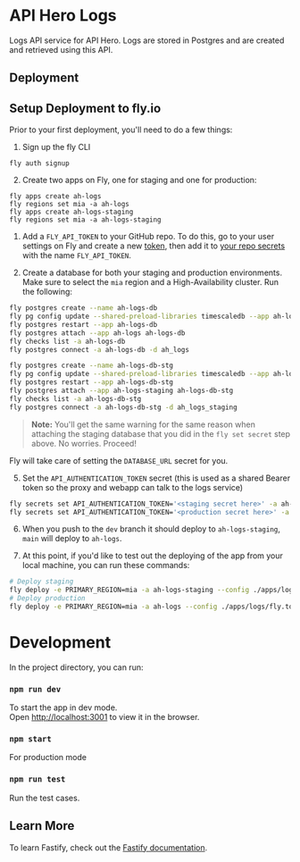 # API Hero Logs

Logs API service for API Hero. Logs are stored in Postgres and are created and retrieved using this API.

## Deployment

## Setup Deployment to fly.io

Prior to your first deployment, you'll need to do a few things:

1. Sign up the fly CLI

`fly auth signup`

2. Create two apps on Fly, one for staging and one for production:

```
fly apps create ah-logs
fly regions set mia -a ah-logs
fly apps create ah-logs-staging
fly regions set mia -a ah-logs-staging
```

1. Add a `FLY_API_TOKEN` to your GitHub repo. To do this, go to your user settings on Fly and create a new [token](https://web.fly.io/user/personal_access_tokens/new), then add it to [your repo secrets](https://docs.github.com/en/actions/security-guides/encrypted-secrets) with the name `FLY_API_TOKEN`.

2. Create a database for both your staging and production environments. Make sure to select the `mia` region and a High-Availability cluster. Run the following:

```sh
fly postgres create --name ah-logs-db
fly pg config update --shared-preload-libraries timescaledb --app ah-logs-db
fly postgres restart --app ah-logs-db
fly postgres attach --app ah-logs ah-logs-db
fly checks list -a ah-logs-db
fly postgres connect -a ah-logs-db -d ah_logs

fly postgres create --name ah-logs-db-stg
fly pg config update --shared-preload-libraries timescaledb --app ah-logs-db-stg
fly postgres restart --app ah-logs-db-stg
fly postgres attach --app ah-logs-staging ah-logs-db-stg
fly checks list -a ah-logs-db-stg
fly postgres connect -a ah-logs-db-stg -d ah_logs_staging
```

> **Note:** You'll get the same warning for the same reason when attaching the staging database that you did in the `fly set secret` step above. No worries. Proceed!

Fly will take care of setting the `DATABASE_URL` secret for you.

5. Set the `API_AUTHENTICATION_TOKEN` secret (this is used as a shared Bearer token so the proxy and webapp can talk to the logs service)

```sh
fly secrets set API_AUTHENTICATION_TOKEN='<staging secret here>' -a ah-logs-staging
fly secrets set API_AUTHENTICATION_TOKEN='<production secret here>' -a ah-logs
```

6. When you push to the `dev` branch it should deploy to `ah-logs-staging`, `main` will deploy to `ah-logs`.

7. At this point, if you'd like to test out the deploying of the app from your local machine, you can run these commands:

```sh
# Deploy staging
fly deploy -e PRIMARY_REGION=mia -a ah-logs-staging --config ./apps/logs/fly.toml --dockerfile ./apps/logs/Dockerfile
# Deploy production
fly deploy -e PRIMARY_REGION=mia -a ah-logs --config ./apps/logs/fly.toml --dockerfile ./apps/logs/Dockerfile
```

# Development

In the project directory, you can run:

### `npm run dev`

To start the app in dev mode.\
Open [http://localhost:3001](http://localhost:3001) to view it in the browser.

### `npm start`

For production mode

### `npm run test`

Run the test cases.

## Learn More

To learn Fastify, check out the [Fastify documentation](https://www.fastify.io/docs/latest/).
